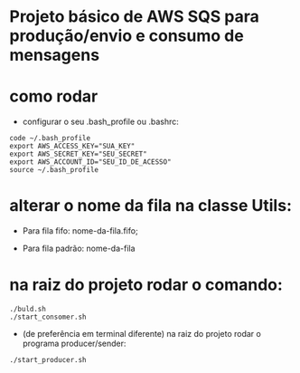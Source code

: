 # Projeto básico de AWS SQS para produção/envio e consumo de mensagens

# como rodar
- configurar o seu .bash_profile ou .bashrc:

```shell
code ~/.bash_profile
export AWS_ACCESS_KEY="SUA_KEY"
export AWS_SECRET_KEY="SEU_SECRET"
export AWS_ACCOUNT_ID="SEU_ID_DE_ACESSO"
source ~/.bash_profile
```

# alterar o nome da fila na classe Utils:

 - Para fila fifo: nome-da-fila.fifo;

 - Para fila padrão: nome-da-fila


# na raiz do projeto rodar o comando:

```shell
./buld.sh
./start_consomer.sh
```

- (de preferência em terminal diferente) na raiz do projeto rodar o programa producer/sender:

```shell
./start_producer.sh
```
